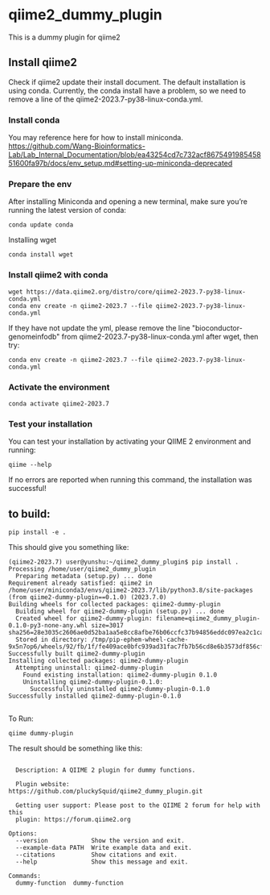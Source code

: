 # qiime2_dummy_plugin
This is a dummy plugin for qiime2

## Install qiime2
Check if qiime2 update their install document. The default installation is using conda. 
Currently, the conda install have a problem, so we need to remove a line of the qiime2-2023.7-py38-linux-conda.yml.

### Install conda
You may reference here for how to install miniconda. \
https://github.com/Wang-Bioinformatics-Lab/Lab_Internal_Documentation/blob/ea43254cd7c732acf867549198545851600fa97b/docs/env_setup.md#setting-up-miniconda-deprecated

### Prepare the env
After installing Miniconda and opening a new terminal, make sure you’re running the latest version of conda:
```
conda update conda
```
Installing wget
```
conda install wget
```

### Install qiime2 with conda
```
wget https://data.qiime2.org/distro/core/qiime2-2023.7-py38-linux-conda.yml
conda env create -n qiime2-2023.7 --file qiime2-2023.7-py38-linux-conda.yml
```

If they have not update the yml, please remove the line "bioconductor-genomeinfodb" from qiime2-2023.7-py38-linux-conda.yml after wget, then try:
```
conda env create -n qiime2-2023.7 --file qiime2-2023.7-py38-linux-conda.yml
```
### Activate the environment
```
conda activate qiime2-2023.7
```

### Test your installation
You can test your installation by activating your QIIME 2 environment and running:
```
qiime --help
```
If no errors are reported when running this command, the installation was successful!


## to build:
```
pip install -e .
```

This should give you something like:
```
(qiime2-2023.7) user@yunshu:~/qiime2_dummy_plugin$ pip install .
Processing /home/user/qiime2_dummy_plugin
  Preparing metadata (setup.py) ... done
Requirement already satisfied: qiime2 in /home/user/miniconda3/envs/qiime2-2023.7/lib/python3.8/site-packages (from qiime2-dummy-plugin==0.1.0) (2023.7.0)
Building wheels for collected packages: qiime2-dummy-plugin
  Building wheel for qiime2-dummy-plugin (setup.py) ... done
  Created wheel for qiime2-dummy-plugin: filename=qiime2_dummy_plugin-0.1.0-py3-none-any.whl size=3017 sha256=28e3035c2606ae0d52ba1aa5e8cc8afbe76b06ccfc37b94856eddc097ea2c1ca
  Stored in directory: /tmp/pip-ephem-wheel-cache-9x5n7op6/wheels/92/fb/1f/fe409ace0bfc939ad31fac7fb7b56cd8e6b3573df856cf0478
Successfully built qiime2-dummy-plugin
Installing collected packages: qiime2-dummy-plugin
  Attempting uninstall: qiime2-dummy-plugin
    Found existing installation: qiime2-dummy-plugin 0.1.0
    Uninstalling qiime2-dummy-plugin-0.1.0:
      Successfully uninstalled qiime2-dummy-plugin-0.1.0
Successfully installed qiime2-dummy-plugin-0.1.0
```

##
To Run:
```
qiime dummy-plugin
```

The result should be something like this:
```

  Description: A QIIME 2 plugin for dummy functions.

  Plugin website: https://github.com/pluckySquid/qiime2_dummy_plugin.git

  Getting user support: Please post to the QIIME 2 forum for help with this
  plugin: https://forum.qiime2.org

Options:
  --version            Show the version and exit.
  --example-data PATH  Write example data and exit.
  --citations          Show citations and exit.
  --help               Show this message and exit.

Commands:
  dummy-function  dummy-function
  ```

